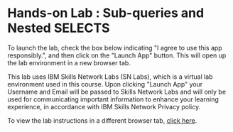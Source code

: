 # Hands-on Lab : Sub-queries and Nested SELECTS

To launch the lab, check the box below indicating "I agree to use this app responsibly.",  and then click on the "Launch App" button. This will open up the lab environment in a new browser tab.

This lab uses IBM Skills Network Labs (SN Labs), which is a virtual lab environment used in this course. Upon clicking "Launch App" your Username and Email will be passed to Skills Network Labs and will only be used for communicating important information to enhance your learning experience, in accordance with IBM Skills Network Privacy policy.

To view the lab instructions in a different browser tab, [click here](https://cf-courses-data.s3.us.cloud-object-storage.appdomain.cloud/IBMDeveloperSkillsNetwork-DB0201EN-SkillsNetwork/labs/v8/subqueries_nested_selects.md.html). 